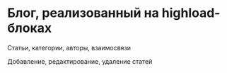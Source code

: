 # Блог, реализованный на highload-блоках

Статьи, категории, авторы, взаимосвязи

Добавление, редактирование, удаление статей